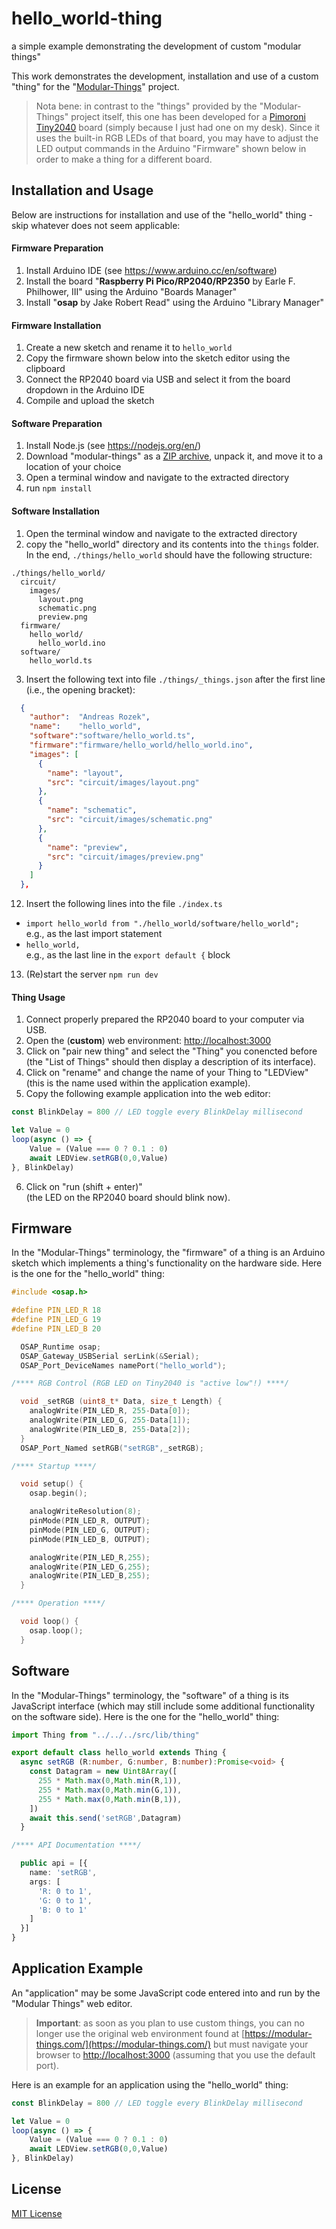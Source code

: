 # hello_world-thing #

a simple example demonstrating the development of custom "modular things" 

This work demonstrates the development, installation and use of a custom "thing" for the "[Modular-Things](https://github.com/modular-things/modular-things)" project.

> Nota bene: in contrast to the "things" provided by the "Modular-Things" project itself, this one has been developed for a [Pimoroni Tiny2040](https://shop.pimoroni.com/products/tiny-2040) board (simply because I just had one on my desk). Since it uses the built-in RGB LEDs of that board, you may have to adjust the LED output commands in the Arduino "Firmware" shown below in order to make a thing for a different board.

## Installation and Usage ##

Below are instructions for installation and use of the "hello_world" thing - skip whatever does not seem applicable:

#### Firmware Preparation ####

1. Install Arduino IDE (see https://www.arduino.cc/en/software)
2. Install the board "**Raspberry Pi Pico/RP2040/RP2350** by Earle F. Philhower, III" using the Arduino "Boards Manager"
3. Install "**osap** by Jake Robert Read" using the Arduino "Library Manager"

#### Firmware Installation ####

1. Create a new sketch and rename it to `hello_world`
2. Copy the firmware shown below into the sketch editor using the clipboard
3. Connect the RP2040 board via USB and select it from the board dropdown in the Arduino IDE
4. Compile and upload the sketch

#### Software Preparation ####

1. Install Node.js (see https://nodejs.org/en/)
2. Download "modular-things" as a [ZIP archive](https://github.com/modular-things/modular-things/archive/refs/heads/main.zip), unpack it, and move it to a location of your choice
3. Open a terminal window and navigate to the extracted directory
4. run `npm install`

#### Software Installation ####

1. Open the terminal window and navigate to the extracted directory
2. copy the "hello_world" directory and its contents into the `things` folder. In the end, `./things/hello_world` should have the following structure:
```
./things/hello_world/
  circuit/
    images/
      layout.png
      schematic.png
      preview.png
  firmware/
    hello_world/
      hello_world.ino
  software/
    hello_world.ts
```
3. Insert the following text into file `./things/_things.json` after the first line (i.e., the opening bracket):
```json
  {
    "author":  "Andreas Rozek",
    "name":    "hello_world",
    "software":"software/hello_world.ts",
    "firmware":"firmware/hello_world/hello_world.ino",
    "images": [
      { 
        "name": "layout", 
        "src": "circuit/images/layout.png"
      },
      { 
        "name": "schematic", 
        "src": "circuit/images/schematic.png"
      },
      { 
        "name": "preview", 
        "src": "circuit/images/preview.png"
      }
    ]
  },
```
12. Insert the following lines into the file `./index.ts`
  * `import hello_world from "./hello_world/software/hello_world";`<br>
    e.g., as the last import statement
  * `hello_world,`<br>
    e.g., as the last line in the `export default {` block
13. (Re)start the server
    `npm run dev`

#### Thing Usage ####

1. Connect properly prepared the RP2040 board to your computer via USB.
2. Open the (**custom**) web environment: [http://localhost:3000](http://localhost:3000)
3. Click on "pair new thing" and select the "Thing" you conencted before<br>(the "List of Things" should then display a description of its interface).
4. Click on "rename" and change the name of your Thing to "LEDView" (this is the name used within the application example).
5. Copy the following example application into the web editor:<br>
```javascript
const BlinkDelay = 800 // LED toggle every BlinkDelay millisecond

let Value = 0
loop(async () => {
    Value = (Value === 0 ? 0.1 : 0)
    await LEDView.setRGB(0,0,Value)
}, BlinkDelay)
```
6. Click on "run (shift + enter)"<br>(the LED on the RP2040 board should blink now).

## Firmware ##

In the "Modular-Things" terminology, the "firmware" of a thing is an Arduino sketch which implements a thing's functionality on the hardware side. Here is the one for the "hello_world" thing:

```c++
#include <osap.h>

#define PIN_LED_R 18
#define PIN_LED_G 19
#define PIN_LED_B 20

  OSAP_Runtime osap;
  OSAP_Gateway_USBSerial serLink(&Serial);
  OSAP_Port_DeviceNames namePort("hello_world");

/**** RGB Control (RGB LED on Tiny2040 is "active low"!) ****/

  void _setRGB (uint8_t* Data, size_t Length) {
    analogWrite(PIN_LED_R, 255-Data[0]);
    analogWrite(PIN_LED_G, 255-Data[1]);
    analogWrite(PIN_LED_B, 255-Data[2]);
  }
  OSAP_Port_Named setRGB("setRGB",_setRGB);

/**** Startup ****/

  void setup() {
    osap.begin();

    analogWriteResolution(8);
    pinMode(PIN_LED_R, OUTPUT);
    pinMode(PIN_LED_G, OUTPUT);
    pinMode(PIN_LED_B, OUTPUT);

    analogWrite(PIN_LED_R,255);
    analogWrite(PIN_LED_G,255);
    analogWrite(PIN_LED_B,255);
  }

/**** Operation ****/

  void loop() {
    osap.loop();
  }
```

## Software ##

In the "Modular-Things" terminology, the "software" of a thing is its JavaScript interface (which may still include some additional functionality on the software side). Here is the one for the "hello_world" thing:

```typescript
import Thing from "../../../src/lib/thing"

export default class hello_world extends Thing {
  async setRGB (R:number, G:number, B:number):Promise<void> {
    const Datagram = new Uint8Array([
      255 * Math.max(0,Math.min(R,1)),
      255 * Math.max(0,Math.min(G,1)),
      255 * Math.max(0,Math.min(B,1)),
    ])
    await this.send('setRGB',Datagram)
  }

/**** API Documentation ****/

  public api = [{
    name: 'setRGB',
    args: [
      'R: 0 to 1',
      'G: 0 to 1',
      'B: 0 to 1'
    ]
  }]
}
```

## Application Example ##

An "application" may be some JavaScript code entered into and run by the "Modular Things" web editor.

> **Important**: as soon as you plan to use custom things, you can no longer use the original web environment found at [https://modular-things.com/](https://modular-things.com/) but must navigate your browser to [http://localhost:3000](http://localhost:3000) (assuming that you use the default port).

Here is an example for an application using the "hello_world" thing:

```javascript
const BlinkDelay = 800 // LED toggle every BlinkDelay millisecond

let Value = 0
loop(async () => {
    Value = (Value === 0 ? 0.1 : 0)
    await LEDView.setRGB(0,0,Value)
}, BlinkDelay)
```

## License ##

[MIT License](LICENSE.md)
